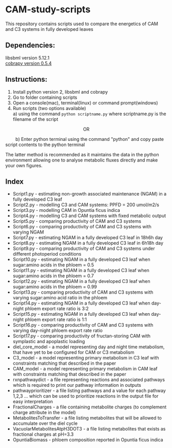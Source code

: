 # CAM-study-scripts
This repository contains scripts used to compare the energetics of CAM and C3 systems in fully developed leaves

## Dependencies:
libsbml version 5.12.1  
[cobrapy version 0.5.4](https://github.com/opencobra/cobrapy/tree/73ef5623ad)  

## Instructions:
1) Install python version 2, libsbml and cobrapy
2) Go to folder containing scripts
3) Open a console(mac), terminal(linux) or command prompt(windows)  
4) Run scripts (two options available)  
a) using the command `python scriptname.py` where scriptname.py is the filename of the script  
<p align='center'>
  OR
</p>
<p>
  &nbsp&nbsp&nbsp&nbsp&nbsp&nbsp&nbsp b) Enter python terminal using the command "python" and copy paste script contents to the python terminal
</p>

  
The latter method is recommended as it maintains the data in the python environment allowing one to analyse metabolic fluxes directly and make your own figures.

## Index
* Script1.py - estimating non-growth associated maintenance (NGAM) in a fully developed C3 leaf  
* Script2.py - modelling C3 and CAM systems: PPFD = 200 umol/m2/s  
* Script3.py - modelling CAM in Opuntia ficus indica  
* Script4.py - modelling C3 and CAM systems with fixed metabolic output  
* Script5.py - comparing productivity of CAM and C3 systems  
* Script6.py - comparing productivity of CAM and C3 systems with varying NGAM  
* Script7.py - estimating NGAM in a fully developed C3 leaf in 18h6h day  
* Script8.py - estimating NGAM in a fully developed C3 leaf in 6h18h day  
* Script9.py - comparing productivity of CAM and C3 systems under different photoperiod conditions  
* Script10.py - estimating NGAM in a fully developed C3 leaf when sugar:amino acids in the phloem = 0.5  
* Script11.py - estimating NGAM in a fully developed C3 leaf when sugar:amino acids in the phloem = 0.7  
* Script12.py - estimating NGAM in a fully developed C3 leaf when sugar:amino acids in the phloem = 0.99  
* Script13.py - comparing productivity of CAM and C3 systems with varying sugar:amino acid ratio in the phloem  
* Script14.py - estimating NGAM in a fully developed C3 leaf when day-night phloem export rate ratio is 3:2  
* Script15.py - estimating NGAM in a fully developed C3 leaf when day-night phloem export rate ratio is 1:1  
* Script16.py - comparing productivity of CAM and C3 systems with varying day-night phloem export rate ratio 
* Script17.py - comparing productivity of fructan-storing CAM with symplastic and apoplastic loading
* diel_core_model - a model representing day and night time metabolism, that have yet to be configured for CAM or C3 metabolism  
* C3_model - a model representing primary metabolism in C3 leaf with constraints matching that described in the paper  
* CAM_model - a model representing primary metabolism in CAM leaf with constraints matching that described in the paper  
* rxnpathwaydict - a file representing reactions and associated pathways which is required to print our pathway information in outputs  
* pathwayprioritizer - a file listing pathways and a value for each pathway 1,2,3 ... which can be used to prioritize reactions in the output file for easy interpretation  
* FractionalCharges - a file containing metabolite charges (to complement charge attribute in the model)  
* MetabolitesToTransfer - a file listing metabolites that will be allowed to accumulate over the diel cycle  
* VacuolarMetabolitesAtpH3DOT3 - a file listing metabolites that exists as fractional charges at pH=3.3
* OpuntiaBiomass - phloem composition reported in Opuntia ficus indica
